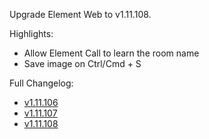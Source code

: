 Upgrade Element Web to v1.11.108.

Highlights:
* Allow Element Call to learn the room name
* Save image on Ctrl/Cmd + S

Full Changelog:
* [v1.11.106](https://github.com/element-hq/element-web/releases/tag/v1.11.106)
* [v1.11.107](https://github.com/element-hq/element-web/releases/tag/v1.11.107)
* [v1.11.108](https://github.com/element-hq/element-web/releases/tag/v1.11.108)
